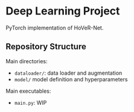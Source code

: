 # Deep Learning Project

PyTorch implementation of HoVeR-Net.

## Repository Structure

Main directories:

- `dataloader/`: data loader and augmentation
- `model/` model definition and hyperparameters

Main executables:

- `main.py`: WIP